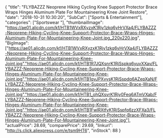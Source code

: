 {
	"title": "FLYBAZZZ Neoprene Hiking Cycling Knee Support Protector Brace Wraps Hinges Aluminum Plate For Mountaineering Knee Joint Restore",
	"date": "2018-10-31 10:30:20",
	"SubCat": ["Sports & Entertainment"],
	"categories": ["Sportswear "],
	"thumbnailImage": "https://ae01.alicdn.com/kf/HTB1WVxRXyzxK1Rjy1zkq6yHrVXa4/FLYBAZZZ-Neoprene-Hiking-Cycling-Knee-Support-Protector-Brace-Wraps-Hinges-Aluminum-Plate-For-Mountaineering-Knee-Joint.jpg_220x220.jpg",
	"BigImage": ["https://ae01.alicdn.com/kf/HTB1WVxRXyzxK1Rjy1zkq6yHrVXa4/FLYBAZZZ-Neoprene-Hiking-Cycling-Knee-Support-Protector-Brace-Wraps-Hinges-Aluminum-Plate-For-Mountaineering-Knee-Joint.jpg","https://ae01.alicdn.com/kf/HTB1R7JQXsnrK1RjSspkq6yuvXXav/FLYBAZZZ-Neoprene-Hiking-Cycling-Knee-Support-Protector-Brace-Wraps-Hinges-Aluminum-Plate-For-Mountaineering-Knee-Joint.jpg","https://ae01.alicdn.com/kf/HTB1qvJPXvvsK1RjSspdq6AZepXaN/FLYBAZZZ-Neoprene-Hiking-Cycling-Knee-Support-Protector-Brace-Wraps-Hinges-Aluminum-Plate-For-Mountaineering-Knee-Joint.jpg","https://ae01.alicdn.com/kf/HTB1_ohQXsvrK1Rjy0Feq6ATmVXab/FLYBAZZZ-Neoprene-Hiking-Cycling-Knee-Support-Protector-Brace-Wraps-Hinges-Aluminum-Plate-For-Mountaineering-Knee-Joint.jpg","https://ae01.alicdn.com/kf/HTB1FwlRXtfvK1RjSspfq6zzXFXa3/FLYBAZZZ-Neoprene-Hiking-Cycling-Knee-Support-Protector-Brace-Wraps-Hinges-Aluminum-Plate-For-Mountaineering-Knee-Joint.jpg"],
	"actualPrice": 28.69,
	"comparePrice": 29.69,
	"linkurl": "http://s.click.aliexpress.com/e/tsm9HT6",
	"inStock": 88
}
